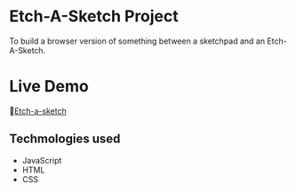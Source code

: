 # Etch-A-Sketch Project
To build a browser version of something between a sketchpad and an Etch-A-Sketch.

# Live Demo
🔗[Etch-a-sketch](https://juanbraco.github.io/Etch-A-Sketch/)

## Techmologies used

- JavaScript
- HTML
- CSS
